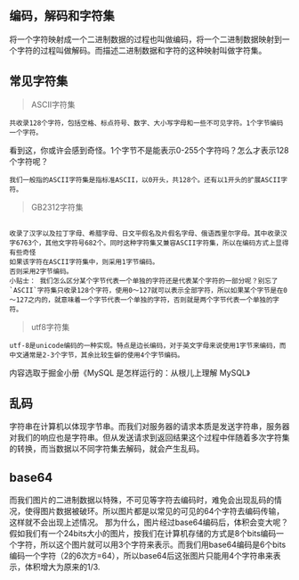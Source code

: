 ## 编码，解码和字符集
将一个字符映射成一个二进制数据的过程也叫做编码，将一个二进制数据映射到一个字符的过程叫做解码。而描述二进制数据和字符的这种映射叫做字符集。

## 常见字符集
>ASCII字符集
```
共收录128个字符，包括空格、标点符号、数字、大小写字母和一些不可见字符。1个字节编码一个字符。
```
看到这，你或许会感到奇怪。1个字节不是能表示0-255个字符吗？怎么才表示128个字符呢？
```
我们一般指的ASCII字符集是指标准ASCII，以0开头，共128个。还有以1开头的扩展ASCII字符。
```
>GB2312字符集
```

收录了汉字以及拉丁字母、希腊字母、日文平假名及片假名字母、俄语西里尔字母。其中收录汉字6763个，其他文字符号682个。同时这种字符集又兼容ASCII字符集，所以在编码方式上显得有些奇怪
如果该字符在ASCII字符集中，则采用1字节编码。
否则采用2字节编码。
小贴士： 我们怎么区分某个字节代表一个单独的字符还是代表某个字符的一部分呢？别忘了`ASCII`字符集只收录128个字符，使用0～127就可以表示全部字符，所以如果某个字节是在0～127之内的，就意味着一个字节代表一个单独的字符，否则就是两个字节代表一个单独的字符。
```
>utf8字符集
```
utf-8是unicode编码的一种实现。特点是边长编码，对于英文字母来说使用1字节来编码，而中文通常是2-3个字节，其余比较生僻的使用4个字节编码。
```
内容选取于掘金小册《MySQL 是怎样运行的：从根儿上理解 MySQL》

## 乱码
字符串在计算机以体现字节串。而我们对服务器的请求本质是发送字符串，服务器对我们的响应也是字符串。但从发送请求到返回结果这个过程中伴随着多次字符集的转换，而当数据以不同字符集去解码，就会产生乱码。

## base64
而我们图片的二进制数据以特殊，不可见等字符去编码时，难免会出现乱码的情况，使得图片数据被破环。所以图片都是以常见的可见的64个字符去编码传输，这样就不会出现上述情况。
那为什么，图片经过base64编码后，体积会变大呢？
假如我们有一个24bits大小的图片，按我们在计算机存储的方式是8个bits编码一个字符，所以这个图片就可以用3个字符来表示。而我们用base64编码是6个bits编码一个字符（2的6次方=64），所以base64后这张图片只能用4个字符串来表示，体积增大为原来的1/3.